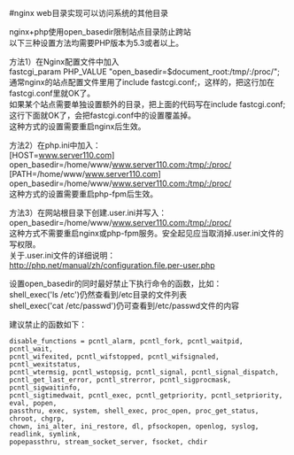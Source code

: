 #nginx web目录实现可以访问系统的其他目录  

nginx+php使用open_basedir限制站点目录防止跨站  
以下三种设置方法均需要PHP版本为5.3或者以上。  

方法1）在Nginx配置文件中加入  
fastcgi_param  PHP_VALUE  "open_basedir=$document_root:/tmp/:/proc/";  
通常nginx的站点配置文件里用了include fastcgi.conf;，这样的，把这行加在fastcgi.conf里就OK了。  
如果某个站点需要单独设置额外的目录，把上面的代码写在include fastcgi.conf;这行下面就OK了，会把fastcgi.conf中的设置覆盖掉。  
这种方式的设置需要重启nginx后生效。  

方法2）在php.ini中加入：  
[HOST=www.server110.com]  
open\_basedir=/home/www/www.server110.com:/tmp/:/proc/  
[PATH=/home/www/www.server110.com]  
open\_basedir=/home/www/www.server110.com:/tmp/:/proc/  
这种方式的设置需要重启php-fpm后生效。  

方法3）在网站根目录下创建.user.ini并写入：  
open\_basedir=/home/www/www.server110.com:/tmp/:/proc/  
这种方式不需要重启nginx或php-fpm服务。安全起见应当取消掉.user.ini文件的写权限。  
关于.user.ini文件的详细说明：  
http://php.net/manual/zh/configuration.file.per-user.php  

设置open\_basedir的同时最好禁止下执行命令的函数，比如：    
shell\_exec('ls /etc')仍然查看到/etc目录的文件列表  
shell\_exec('cat /etc/passwd')仍可查看到/etc/passwd文件的内容  

建议禁止的函数如下：  

	disable_functions = pcntl_alarm, pcntl_fork, pcntl_waitpid, pcntl_wait,  
	pcntl_wifexited, pcntl_wifstopped, pcntl_wifsignaled, pcntl_wexitstatus,
	pcntl_wtermsig, pcntl_wstopsig, pcntl_signal, pcntl_signal_dispatch, 
	pcntl_get_last_error, pcntl_strerror, pcntl_sigprocmask, pcntl_sigwaitinfo, 
	pcntl_sigtimedwait, pcntl_exec, pcntl_getpriority, pcntl_setpriority, eval, popen,
	passthru, exec, system, shell_exec, proc_open, proc_get_status, chroot, chgrp, 
	chown, ini_alter, ini_restore, dl, pfsockopen, openlog, syslog, readlink, symlink, 
	popepassthru, stream_socket_server, fsocket, chdir
